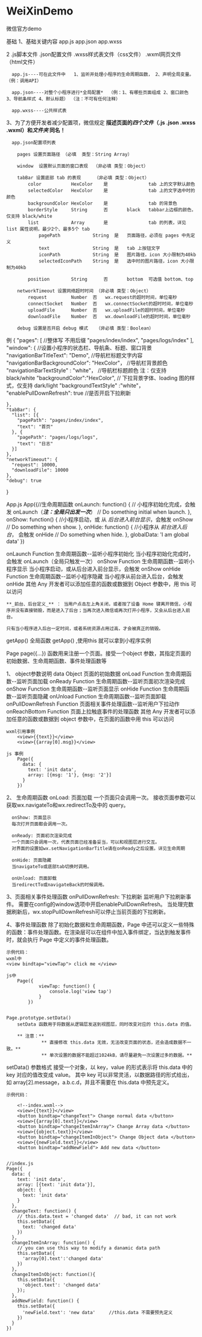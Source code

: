 # WeiXinDemo
微信官方demo 

基础
  1、基础关键内容 app.js app.json app.wxss 
 
 
  2 .js脚本文件     .json配置文件   .wxss样式表文件（css文件） .wxml网页文件（html文件）
  
      app.js----可在此文件中   1、监听并处理小程序的生命周期函数， 2、声明全局变量。（例：调用API）
      
      app.json----对整个小程序进行*全局配置*  （例：1、有哪些页面组成 2、窗口颜色 3、导航条样式 4、默认标题） （注：不可有任何注释）
      
      app.wxss----公共样式表
  
 
  3、为了方便开发者减少配置项，微信规定 **描述页面的*四个文件*（.js .json .wxss .wxml）和*文件夹* 同名！**
  
      app.json配置项列表
      
        pages 设置页面路径 （必填  类型：String Array）
        
        window  设置默认页面的窗口表现  （非必填 类型：Object）
        
        tabBar 设置底部 tab 的表现     （非必填 类型：Object）
            color	        HexColor	是		        tab 上的文字默认颜色
            selectedColor	HexColor	是		        tab 上的文字选中时的颜色
            backgroundColor	HexColor	是		        tab 的背景色
            borderStyle	    String	    否	    black	tabbar上边框的颜色， 仅支持 black/white
            list	        Array	    是		        tab 的列表，详见 list 属性说明，最少2个、最多5个 tab
                pagePath	        String	是	页面路径，必须在 pages 中先定义
                text	            String	是	tab 上按钮文字
                iconPath	        String	是	图片路径，icon 大小限制为40kb
                selectedIconPath	String	是	选中时的图片路径，icon 大小限制为40kb
            
            position	    String	    否	    bottom	可选值 bottom、top
        
        networkTimeout 设置网络超时时间 （非必填 类型：Object）
            request	        Number	否	wx.request的超时时间，单位毫秒
            connectSocket	Number	否	wx.connectSocket的超时时间，单位毫秒
            uploadFile	    Number	否	wx.uploadFile的超时时间，单位毫秒
            downloadFile	Number	否	wx.downloadFile的超时时间，单位毫秒
            
        debug 设置是否开启 debug 模式   （非必填 类型：Boolean）
        
    
    
    
  例
  {
    "pages": [     //整体写 不用后缀
      "pages/index/index",
      "pages/logs/index"
    ],
    "window": {                          //设置小程序的状态栏、导航条、标题、窗口背景
      "navigationBarTitleText": "Demo",  //导航栏标题文字内容
      "navigationBarBackgroundColor": "HexColor"， //导航栏背景颜色
      "navigationBarTextStyle" : "white"， //导航栏标题颜色 注：仅支持 black/white
      "backgroundColor":"HexColor",  //	下拉背景字体、loading 图的样式，仅支持 dark/light
      "backgroundTextStyle" :"white"，
      "enablePullDownRefresh": true //是否开启下拉刷新
    
    
    },
    "tabBar": {
      "list": [{
        "pagePath": "pages/index/index",
        "text": "首页"
      }, {
        "pagePath": "pages/logs/logs",
        "text": "日志"
      }]
    },
    "networkTimeout": {
      "request": 10000,
      "downloadFile": 10000
    },
    "debug": true
  }
  
  
  
App.js
    App({//生命周期函数
      onLaunch: function() { // 小程序初始化完成，会触发 onLaunch（**_注：全局只出发一次_**）
        // Do something initial when launch.
      },
      onShow: function() { //小程序启动，或 从 _后台进入前台显示_，会触发 onShow
          // Do something when show.
      },
      onHide: function() { //小程序从 _前台进入后台_， 会触发 onHide
          // Do something when hide.
      },
      globalData: 'I am global data'
    })
    
   onLaunch	Function	生命周期函数--监听小程序初始化	当小程序初始化完成时，会触发 onLaunch（全局只触发一次）
   onShow	Function	生命周期函数--监听小程序显示	当小程序启动，或从后台进入前台显示，会触发 onShow
   onHide	Function	生命周期函数--监听小程序隐藏	当小程序从前台进入后台，会触发 onHide
   其他	     Any	     开发者可以添加任意的函数或数据到 Object 参数中，用 this 可以访问
 
    **_前台、后台定义_** ： 当用户点击左上角关闭，或者按了设备 Home 键离开微信，小程序并没有直接销毁，而是进入了后台；当再次进入微信或再次打开小程序，又会从后台进入前台。
    
    只有当小程序进入后台一定时间，或者系统资源占用过高，才会被真正的销毁。
  
  getApp()
  全局函数 getApp() ,使用this 就可以拿到小程序实例
  
 
 
Page
    page({...}) 函数用来注册一个页面。接受一个object 参数，其指定页面的初始数据、生命周期函数、事件处理函数等
    
1、 object参数说明
      data	                Object	    页面的初始数据
      onLoad	            Function	生命周期函数--监听页面加载
      onReady	            Function	生命周期函数--监听页面初次渲染完成
      onShow	            Function	生命周期函数--监听页面显示
      onHide	            Function	生命周期函数--监听页面隐藏
      onUnload	            Function	生命周期函数--监听页面卸载
      onPullDownRefresh 	Function	页面相关事件处理函数--监听用户下拉动作
      onReachBottom	        Function	页面上拉触底事件的处理函数
      其他	Any	开发者可以添加任意的函数或数据到 object 参数中，在页面的函数中用 this 可以访问

    wxml引用事例
        <view>{{text}}</view>
        <view>{{array[0].msg}}</view>
        
    js 事例
        Page({
          data: {
            text: 'init data',
            array: [{msg: '1'}, {msg: '2'}]
          }
        })
 
  
2、  生命周期函数
      onLoad: 页面加载
      一个页面只会调用一次。
      接收页面参数可以获取wx.navigateTo和wx.redirectTo及<navigator/>中的 query。
      
      onShow: 页面显示
      每次打开页面都会调用一次。
     
      onReady: 页面初次渲染完成 
      一个页面只会调用一次，代表页面已经准备妥当，可以和视图层进行交互。
      对界面的设置如wx.setNavigationBarTitle请在onReady之后设置。详见生命周期
      
      onHide: 页面隐藏
      当navigateTo或底部tab切换时调用。
      
      onUnload: 页面卸载
      当redirectTo或navigateBack的时候调用。
     
  
  
 3、页面相关事件处理函数
   onPullDownRefresh: 下拉刷新
    监听用户下拉刷新事件。
    需要在config的window选项中开启enablePullDownRefresh。
    当处理完数据刷新后，wx.stopPullDownRefresh可以停止当前页面的下拉刷新。
    
    
    
 4、事件处理函数
    除了初始化数据和生命周期函数，Page 中还可以定义一些特殊的函数：事件处理函数。在渲染层可以在组件中加入事件绑定，当达到触发事件时，就会执行 Page 中定义的事件处理函数。

    
    示例代码：
    wxml中
    <view bindtap="viewTap"> click me </view>
    
    js中
        Page({
                viewTap: function() {
                    console.log('view tap')
                }
            })
            
    
    Page.prototype.setData()
        setData 函数用于将数据从逻辑层发送到视图层，同时改变对应的 this.data 的值。

        ** 注意：**
                 ** 直接修改 this.data 无效，无法改变页面的状态，还会造成数据不一致。**
                 ** 单次设置的数据不能超过1024kB，请尽量避免一次设置过多的数据。**
       
                 
setData() 参数格式
    接受一个对象，以 key，value 的形式表示将 this.data 中的 key 对应的值改变成 value。
    其中 key 可以非常灵活，以数据路径的形式给出，如 array[2].message，a.b.c.d，并且不需要在 this.data 中预先定义。

    示例代码：

        <!--index.wxml-->
        <view>{{text}}</view>
        <button bindtap="changeText"> Change normal data </button>
        <view>{{array[0].text}}</view>
        <button bindtap="changeItemInArray"> Change Array data </button>
        <view>{{object.text}}</view>
        <button bindtap="changeItemInObject"> Change Object data </button>
        <view>{{newField.text}}</view>
        <button bindtap="addNewField"> Add new data </button>


    //index.js
    Page({
      data: {
        text: 'init data',
        array: [{text: 'init data'}],
        object: {
          text: 'init data'
        }
      },
      changeText: function() {
        // this.data.text = 'changed data'  // bad, it can not work
        this.setData({
          text: 'changed data'
        })
      },
      changeItemInArray: function() {
        // you can use this way to modify a danamic data path
        this.setData({
          'array[0].text':'changed data'
        })
      },
      changeItemInObject: function(){
        this.setData({
          'object.text': 'changed data'
        });
      },
      addNewField: function() {
        this.setData({
          'newField.text': 'new data'     //this.data 不需要预先定义
        })
      }
    })